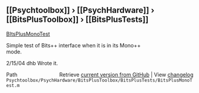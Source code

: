 ## [[Psychtoolbox]] &#8250; [[PsychHardware]] &#8250; [[BitsPlusToolbox]] &#8250; [[BitsPlusTests]]

[BItsPlusMonoTest](BItsPlusMonoTest)  
  
Simple test of Bits++ interface when it is in its Mono++  
mode.  
  
2/15/04  dhb    Wrote it.  




<div class="code_header" style="text-align:right;">
  <span style="float:left;">Path&nbsp;&nbsp;</span> <span class="counter">Retrieve <a href=
  "https://raw.github.com/Psychtoolbox-3/Psychtoolbox-3/beta/Psychtoolbox/PsychHardware/BitsPlusToolbox/BitsPlusTests/BitsPlusMonoTest.m">current version from GitHub</a> | View <a href=
  "https://github.com/Psychtoolbox-3/Psychtoolbox-3/commits/beta/Psychtoolbox/PsychHardware/BitsPlusToolbox/BitsPlusTests/BitsPlusMonoTest.m">changelog</a></span>
</div>
<div class="code">
  <code>Psychtoolbox/PsychHardware/BitsPlusToolbox/BitsPlusTests/BitsPlusMonoTest.m</code>
</div>

